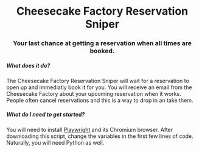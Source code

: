 <h1 align="center"> Cheesecake Factory Reservation Sniper </h1>

<h3 align="center">Your last chance at getting a reservation when all times are booked.</h3>

<h5>What does it do?</h5> 
<p>The Cheesecake Factory Reservation Sniper will wait for a reservation to open up and immediatly book it for you. 
You will receive an email from the Cheesecake Factory about your upcoming reservation when it works. 
People often cancel reservations and this is a way to drop in an take them.</p>

<h5>What do I need to get started?</h5>
<p>You will need to install <a href="https://playwright.dev/">Playwright</a> and its Chromium browser. 
After downloading this script, change the variables in the first few lines of code. Naturally, you will need Python as well.</p>
